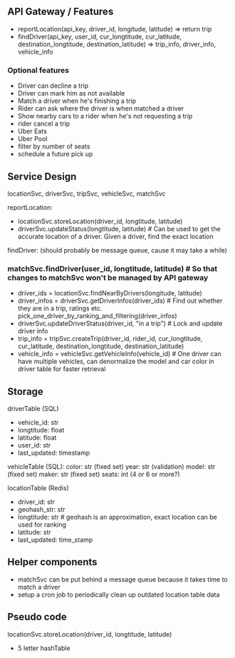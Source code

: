 ## API Gateway / Features
- reportLocation(api_key, driver_id, longitude, latitude) => return trip
- findDriver(api_key, user_id, cur_longtitude, cur_latitude, destination_longtitude, destination_latitude) => trip_info, driver_info, vehicle_info

### Optional features
- Driver can decline a trip
- Driver can mark him as not available
- Match a driver when he's finishing a trip
- Rider can ask where the driver is when matched a driver
- Show nearby cars to a rider when he's not requesting a trip
- rider cancel a trip
- Uber Eats
- Uber Pool
- filter by number of seats
- schedule a future pick up

## Service Design
locationSvc, driverSvc, tripSvc, vehicleSvc, matchSvc

reportLocation:
- locationSvc.storeLocation(driver_id, longtitude, latitude)
- driverSvc.updateStatus(longtitude, latitude)  # Can be used to get the accurate location of a driver. Given a driver, find the exact location

findDriver: (should probably be message queue, cause it may take a while)
### matchSvc.findDriver(user_id, longtitude, latitude) # So that changes to matchSvc won't be managed by API gateway
- driver_ids = locationSvc.findNearByDrivers(longitude, latitude)
- driver_infos = driverSvc.getDriverInfos(driver_ids)  # Find out whether they are in a trip, ratings etc.
pick_one_driver_by_ranking_and_filtering(driver_infos)
- driverSvc.updateDriverStatus(driver_id, "in a trip")   # Lock and update driver info
- trip_info = tripSvc.createTrip(driver_id, rider_id, cur_longtitude, cur_latitude, destination_longtitude, destination_latitude)
- vehicle_info = vehicleSvc.getVehicleInfo(vehicle_id)  # One driver can have multiple vehicles, can denormalize the model and car color in driver table for faster retrieval


## Storage
driverTable (SQL)
- vehicle_id: str
- longtitude: float
- latitude: float
- user_id: str
- last_updated: timestamp


vehicleTable (SQL):
color: str (fixed set)
year: str (validation)
model: str (fixed set)
maker: str (fixed set)
seats: int (4 or 6 or more?)

locationTable (Redis)
- driver_id: str
- geohash_str: str
- longtitude: str  # geohash is an approximation, exact location can be used for ranking
- latitude: str
- last_updated: time_stamp


## Helper components
- matchSvc can be put behind a message queue because it takes time to match a driver
- setup a cron job to periodically clean up outdated location table data


## Pseudo code
locationSvc.storeLocation(driver_id, longtitude, latitude)
- 5 letter hashTable
